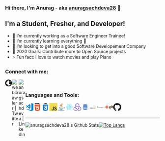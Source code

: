 <!--
**anuragsachdeva28/anuragsachdeva28** is a ✨ _special_ ✨ repository because its `README.md` (this file) appears on your GitHub profile.

Here are some ideas to get you started:

- 🔭 I’m currently working on ...
- 🌱 I’m currently learning ...
- 👯 I’m looking to collaborate on ...
- 🤔 I’m looking for help with ...
- 💬 Ask me about ...
- 📫 How to reach me: ...
- 😄 Pronouns: ...
- ⚡ Fun fact: ...
-->
### Hi there, I'm Anurag - aka [anuragsachdeva28][website] 👋

## I'm a Student, Fresher, and Developer!
- 🔭 I’m currently working as a Software Engineer Trainee!
- 🌱 I’m currently learning everything 🤣
- 👯 I’m looking to get into a good Software Developement Company
- 🥅 2020 Goals: Contribute more to Open Source projects
- ⚡ Fun fact: I love to watch movies and play Piano

### Connect with me:

[<img align="left" alt="webcrawler-anurag.surge.sh" width="22px" src="https://raw.githubusercontent.com/iconic/open-iconic/master/svg/globe.svg" />][website]
[<img align="left" alt="webcrawlerr | Twitter" width="22px" src="https://cdn.jsdelivr.net/npm/simple-icons@v3/icons/twitter.svg" />][twitter]
[<img align="left" alt="anuragsachdeva | LinkedIn" width="22px" src="https://cdn.jsdelivr.net/npm/simple-icons@v3/icons/linkedin.svg" />][linkedin]

<br />

### Languages and Tools:

<img align="left" alt="Visual Studio Code" width="26px" src="https://raw.githubusercontent.com/github/explore/80688e429a7d4ef2fca1e82350fe8e3517d3494d/topics/visual-studio-code/visual-studio-code.png" />
<img align="left" alt="HTML5" width="26px" src="https://raw.githubusercontent.com/github/explore/80688e429a7d4ef2fca1e82350fe8e3517d3494d/topics/html/html.png" />
<img align="left" alt="CSS3" width="26px" src="https://raw.githubusercontent.com/github/explore/80688e429a7d4ef2fca1e82350fe8e3517d3494d/topics/css/css.png" />
<img align="left" alt="JavaScript" width="26px" src="https://raw.githubusercontent.com/github/explore/80688e429a7d4ef2fca1e82350fe8e3517d3494d/topics/javascript/javascript.png" />
<img align="left" alt="JAVA" width="26px" src="https://raw.githubusercontent.com/github/explore/80688e429a7d4ef2fca1e82350fe8e3517d3494d/topics/java/java.png" />
<img align="left" alt="React" width="26px" src="https://raw.githubusercontent.com/github/explore/80688e429a7d4ef2fca1e82350fe8e3517d3494d/topics/react/react.png" />
<img align="left" alt="Redux" width="26px" src="https://raw.githubusercontent.com/github/explore/80688e429a7d4ef2fca1e82350fe8e3517d3494d/topics/redux/redux.png" />
<img align="left" alt="SQL" width="26px" src="https://raw.githubusercontent.com/github/explore/80688e429a7d4ef2fca1e82350fe8e3517d3494d/topics/sql/sql.png" />
<img align="left" alt="MySQL" width="26px" src="https://raw.githubusercontent.com/github/explore/80688e429a7d4ef2fca1e82350fe8e3517d3494d/topics/mysql/mysql.png" />
<img align="left" alt="MongoDB" width="26px" src="https://raw.githubusercontent.com/github/explore/80688e429a7d4ef2fca1e82350fe8e3517d3494d/topics/mongodb/mongodb.png" />
<img align="left" alt="Git" width="26px" src="https://raw.githubusercontent.com/github/explore/80688e429a7d4ef2fca1e82350fe8e3517d3494d/topics/git/git.png" />
<img align="left" alt="GitHub" width="26px" src="https://raw.githubusercontent.com/github/explore/78df643247d429f6cc873026c0622819ad797942/topics/github/github.png" />

<br />
<br />

---

<img align="left" alt="anuragsachdeva28's Github Stats" src="https://github-readme-stats.vercel.app/api?username=anuragsachdeva28&show_icons=true&hide_border=true&hide=stars&count_private=true" />

[![Top Langs](https://github-readme-stats.vercel.app/api/top-langs/?username=anuragsachdeva28&layout=compact&show_icons=true&hide_border=true&count_private=true)](https://github.com/anuragsachdeva28)

[website]: https://webcrawler-anurag.surge.sh
[twitter]: https://twitter.com/webcrawlerr
[linkedin]: https://linkedin.com/in/anuragsachdeva
